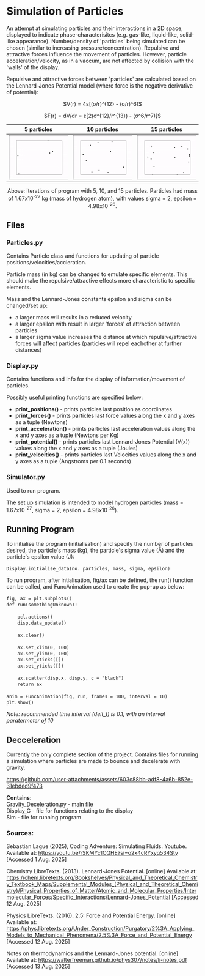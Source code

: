 # Simulation of Particles
An attempt at simulating particles and their interactions in a 2D space, displayed to indicate phase-characterisitcs (e.g. gas-like, liquid-like, solid-like appearance). Number/density of 'particles' being simulated can be chosen (similar to increasing pressure/concentration). Repulsive and attractive forces influence the movement of particles. However, particle acceleration/velocity, as in a vaccum, are not affected by collision with the 'walls' of the display.

Repulsive and attractive forces between 'particles' are calculated based on the Lennard-Jones Potential model (where force is the negative derivative of potential):
<p align="center">
$V(r) = 4ε[(σ/r)^{12} - (σ/r)^6]$    
</p>
<p align="center"> 
$F(r) = dV/dr = ε[2(σ^{12}/r^{13}) - (σ^6/r^7)]$
</p>

<!--Kinetic energy (KE) and Pressure (P) are found using the following formulae:
<p align="center">
$KE = (1/2)mv^{2}$ (${Kg(Å/s)^{2}}$) 
</p>
<p align="center">
$KE = (3/2)kT$ (${Kg(Å/s)^{2}}$) 
</p>
<p align="center"> 
$P = force/area$ (${N/Å^{2}}$)
</p>-->
5 particles|10 particles|15 particles
--|--|--
![](https://github.com/EvaWXHenderson/Particles/blob/main/readme%20-%20material/Screen%20Recording%202025-08-15%20at%2017.08.51.gif)|![](https://github.com/EvaWXHenderson/Particles/blob/main/readme%20-%20material/B0C7FB56-5DD5-49C5-98AE-70AC33EA50FC.gif)|![](https://github.com/EvaWXHenderson/Particles/blob/main/readme%20-%20material/8B1F33E0-E6ED-4660-A8FB-7937B63FF80E.gif)
<p align="center">
Above: iterations of program with 5, 10, and 15 particles. Particles had mass of 1.67x10<sup>-27</sup> kg (mass of hydrogen atom), with values sigma = 2, epsilon = 4.98x10<sup>-26</sup>.
</p>

## Files
### Particles.py
Contains Particle class and functions for updating of particle positions/velocities/accleration.

Particle mass (in kg) can be changed to emulate specific elements. This should make the repulsive/attractive effects more characteristic to specific elements.

Mass and the Lennard-Jones constants epsilon and sigma can be changed/set up:
- a larger mass will results in a reduced velocity
- a larger epsilon with result in larger 'forces' of attraction between particles
- a larger sigma value increases the distance at which repulsive/attractive forces will affect particles (particles will repel eachother at further distances)

### Display.py
Contains functions and info for the display of information/movement of particles.


Possibly useful printing functions are specified below:    
- **print_positions()** - prints particles last position as coordinates    
- **print_forces()** - prints particles last force values along the x and y axes as a tuple (Newtons)    
- **print_acceleration()** - prints particles last acceleration values along the x and y axes as a tuple (Newtons per Kg)    
- **print_potential()** - prints particles last Lennard-Jones Potential (V(x)) values along the x and y axes as a tuple (Joules)    
- **print_velocities()** - prints particles last Velocities values along the x and y axes as a tuple (Angstroms per 0.1 seconds)

### Simulator.py
Used to run program.  

The set up simulation is intended to model hydrogen particles (mass = 1.67x10<sup>-27</sup>, sigma = 2, epsilon = 4.98x10<sup>-26</sup>).

## Running Program
To initialise the program (initialisation) and specify the number of particles desired, the particle's mass (kg), the particle's sigma value (Å) and the particle's epsilon value (J):
```
Display.initialise_data(no. particles, mass, sigma, epsilon)
```
To run program, after intialisation, fig/ax can be defined, the run() function can be called, and FuncAnimation used to create the pop-up as below:
```
fig, ax = plt.subplots()
def run(somethingUnknown):
    
    pcl.actions()
    disp.data_update()
    
    ax.clear()

    ax.set_xlim(0, 100)
    ax.set_ylim(0, 100)
    ax.set_xticks([])
    ax.set_yticks([])

    ax.scatter(disp.x, disp.y, c = "black")
    return ax

anim = FuncAnimation(fig, run, frames = 100, interval = 10)
plt.show()
```
*Note: recommended time interval (delt_t) is 0.1, with an interval paratermeter of 10*

## Decceleration
Currently the only complete section of the project. Contains files for running a simulation where particles are made to bounce and decelerate with gravity.

https://github.com/user-attachments/assets/603c88bb-adf8-4a6b-852e-31ebded9f473

**Contains**:    
Gravity_Deceleration.py - main file    
Display_G - file for functions relating to the display    
Sim - file for running program

### Sources:
Sebastian Lague (2025), Coding Adventure: Simulating Fluids. Youtube. Available at: https://youtu.be/rSKMYc1CQHE?si=o2x4cRYxyq534Sty [Accessed 1 Aug. 2025]

Chemistry LibreTexts. (2013). Lennard-Jones Potential. [online] Available at: https://chem.libretexts.org/Bookshelves/Physical_and_Theoretical_Chemistry_Textbook_Maps/Supplemental_Modules_(Physical_and_Theoretical_Chemistry)/Physical_Properties_of_Matter/Atomic_and_Molecular_Properties/Intermolecular_Forces/Specific_Interactions/Lennard-Jones_Potential [Accessed 12 Aug. 2025]

Physics LibreTexts. (2016). 2.5: Force and Potential Energy. [online] Available at: https://phys.libretexts.org/Under_Construction/Purgatory/2%3A_Applying_Models_to_Mechanical_Phenomena/2.5%3A_Force_and_Potential_Energy [Accessed 12 Aug. 2025]

Notes on thermodynamics and the Lennard-Jones potential. [online] Available at: https://walterfreeman.github.io/phys307/notes/lj-notes.pdf [Accessed 13 Aug. 2025]
